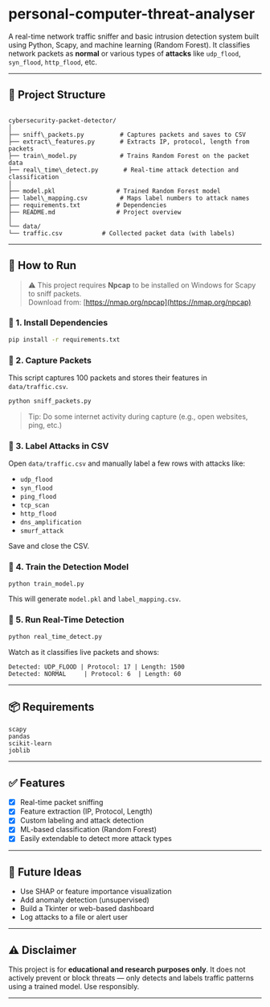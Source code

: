 # personal-computer-threat-analyser

A real-time network traffic sniffer and basic intrusion detection system built using Python, Scapy, and machine learning (Random Forest). It classifies network packets as **normal** or various types of **attacks** like `udp_flood`, `syn_flood`, `http_flood`, etc.

---

## 📁 Project Structure

```

cybersecurity-packet-detector/
│
├── sniff\_packets.py          # Captures packets and saves to CSV
├── extract\_features.py       # Extracts IP, protocol, length from packets
├── train\_model.py            # Trains Random Forest on the packet data
├── real\_time\_detect.py       # Real-time attack detection and classification
│
├── model.pkl                 # Trained Random Forest model
├── label\_mapping.csv         # Maps label numbers to attack names
├── requirements.txt          # Dependencies
├── README.md                 # Project overview
│
└── data/
└── traffic.csv           # Collected packet data (with labels)

````

---

## 🚀 How to Run

> ⚠️ This project requires **Npcap** to be installed on Windows for Scapy to sniff packets.  
> Download from: [https://nmap.org/npcap](https://nmap.org/npcap)

### 🔹 1. Install Dependencies

```bash
pip install -r requirements.txt
````

### 🔹 2. Capture Packets

This script captures 100 packets and stores their features in `data/traffic.csv`.

```bash
python sniff_packets.py
```

> Tip: Do some internet activity during capture (e.g., open websites, ping, etc.)

### 🔹 3. Label Attacks in CSV

Open `data/traffic.csv` and manually label a few rows with attacks like:

* `udp_flood`
* `syn_flood`
* `ping_flood`
* `tcp_scan`
* `http_flood`
* `dns_amplification`
* `smurf_attack`

Save and close the CSV.

### 🔹 4. Train the Detection Model

```bash
python train_model.py
```

This will generate `model.pkl` and `label_mapping.csv`.

### 🔹 5. Run Real-Time Detection

```bash
python real_time_detect.py
```

Watch as it classifies live packets and shows:

```
Detected: UDP_FLOOD | Protocol: 17 | Length: 1500
Detected: NORMAL     | Protocol: 6  | Length: 60
```

---

## 📦 Requirements

```
scapy
pandas
scikit-learn
joblib
```

---

## ✅ Features

* [x] Real-time packet sniffing
* [x] Feature extraction (IP, Protocol, Length)
* [x] Custom labeling and attack detection
* [x] ML-based classification (Random Forest)
* [x] Easily extendable to detect more attack types

---

## 🧠 Future Ideas

* Use SHAP or feature importance visualization
* Add anomaly detection (unsupervised)
* Build a Tkinter or web-based dashboard
* Log attacks to a file or alert user

---

## ⚠️ Disclaimer

This project is for **educational and research purposes only**. It does not actively prevent or block threats — only detects and labels traffic patterns using a trained model. Use responsibly.

---

